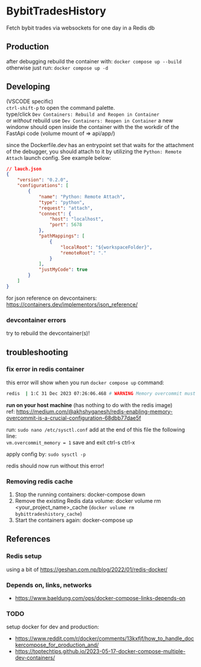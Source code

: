 # BybitTradesHistory
Fetch bybit trades via websockets for one day in a Redis db

## Production
after debugging rebuild the container with: 
`docker compose up --build`  
otherwise just run:
`docker compose up -d`

## Developing
(VSCODE specific)  
`ctrl-shift-p` to open the command palette.  
type/click `Dev Containers: Rebuild and Reopen in Container`   
or *without*  rebuild use `Dev Containers: Reopen in Container`
a new windonw should open inside the container with the the workdir of the FastApi code (volume mount of => api/app/)  

since the Dockerfile.dev has an entrypoint set that waits for the attachment of the debugger, you should attach to it by utilizing the `Python: Remote Attach` launch config. See example below:

```json
// lauch.json
{
    "version": "0.2.0",
    "configurations": [
        {
            "name": "Python: Remote Attach",
            "type": "python",
            "request": "attach",
            "connect": {
                "host": "localhost",
                "port": 5678
            },
            "pathMappings": [
                {
                    "localRoot": "${workspaceFolder}",
                    "remoteRoot": "."
                }
            ],
            "justMyCode": true
        }
    ]
}
```

for json reference on devcontainers: https://containers.dev/implementors/json_reference/

### devcontainer errors
try to rebuild the devcontainer(s)!

## troubleshooting

### fix error in redis container
this error will show when you run `docker compose up` command:
```bash
redis  | 1:C 31 Dec 2023 07:26:06.468 # WARNING Memory overcommit must be enabled! Without it, a background save or replication may fail under low memory condition. Being disabled, it can also cause failures without low memory condition, see https://github.com/jemalloc/jemalloc/issues/1328. To fix this issue add 'vm.overcommit_memory = 1' to /etc/sysctl.conf and then reboot or run the command 'sysctl vm.overcommit_memory=1' for this to take effect.
```


**run on your host machine** (has nothing to do with the redis image)  
ref: https://medium.com/@akhshyganesh/redis-enabling-memory-overcommit-is-a-crucial-configuration-68dbb77dae5f

run: `sudo nano /etc/sysctl.conf`
add at the end of this file the following line:  
`vm.overcommit_memory = 1`
save and exit ctrl-s ctrl-x

apply config by: `sudo sysctl -p`

redis should now run without this error!

### Removing redis cache
1. Stop the running containers: docker-compose down
2. Remove the existing Redis data volume: docker volume rm <your_project_name>_cache 
(`docker volume rm bybittradeshistory_cache`)
3. Start the containers again: docker-compose up

## References
### Redis setup
using a bit of https://geshan.com.np/blog/2022/01/redis-docker/
### Depends on, links, networks
- https://www.baeldung.com/ops/docker-compose-links-depends-on


### TODO 
setup docker for dev and production:
- https://www.reddit.com/r/docker/comments/13kxfjf/how_to_handle_dockercompose_for_production_and/
- https://toptechtips.github.io/2023-05-17-docker-compose-multiple-dev-containers/